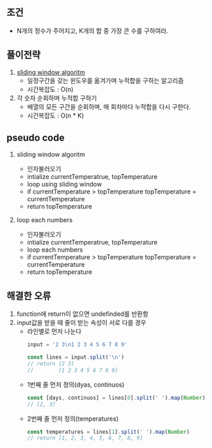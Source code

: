 ## 조건
- N개의 정수가 주어지고, K개의 합 중 가장 큰 수를 구하여라.

## 풀이전략
1. [sliding window algoritm](https://github.com/jamm0316/programers-codingtest/wiki/sliding-window-algoritm)
    - 일정구간을 갖는 윈도우를 옮겨가며 누적합을 구하는 알고리즘
    - 시간복잡도 : O(n)
2. 각 숫자 순회하며 누적합 구하기
    - 배열의 모든 구간을 순회하며, 매 회차마다 누적합을 다시 구한다.
    - 시간복잡도 : O(n * K)

## pseudo code
1. sliding window algoritm
    - 인자불러오기
    - intialize currentTemperatrue, topTemperature
    - loop using sliding window
    - if currentTemperature > topTemperature
      topTemperature = currentTemperature
    - return topTemperature

2. loop each numbers
    - 인자불러오기
    - intialize currentTemperatrue, topTemperature
    - loop each numbers
    - if currentTemperature > topTemperature
      topTemperature = currentTemperature
    - return topTemperature

## 해결한 오류
1. function에 return이 없으면 undefinded를 반환함
2. input값을 받을 때 줄이 받는 속성이 서로 다를 경우
    - 라인별로 먼저 나눈다
      ```javascript
      input = '2 3\n1 2 3 4 5 6 7 8 9'

      const lines = input.split('\n')
      // return [2 3]
      //        [1 2 3 4 5 6 7 8 9]
      ```
    - 1번째 줄 먼저 정의(dyas, continuos)
      ```javascript
      const [days, continuos] = lines[0].split(' ').map(Number)
      // [2, 3]
      ``` 
    - 2번째 줄 먼저 정의(temperatures)
      ```javascript
      const temperatures = lines[1].split(' ').map(Number)
      // return [1, 2, 3, 4, 5, 6, 7, 8, 9]
      ```
